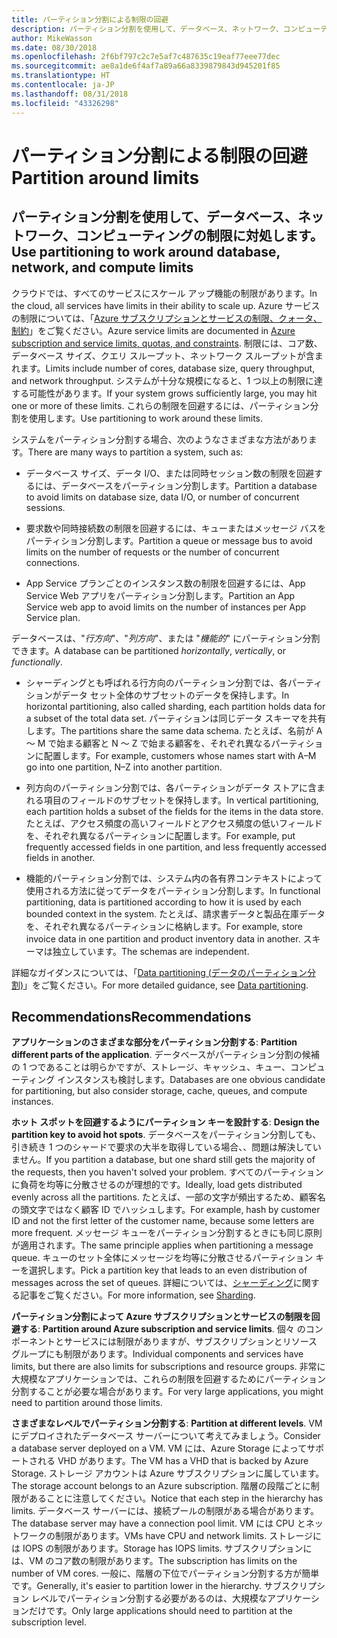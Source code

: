 ```yaml
---
title: パーティション分割による制限の回避
description: パーティション分割を使用して、データベース、ネットワーク、コンピューティングの制限に対処します。
author: MikeWasson
ms.date: 08/30/2018
ms.openlocfilehash: 2f6bf797c2c7e5af7c487635c19eaf77eee77dec
ms.sourcegitcommit: ae8a1de6f4af7a89a66a8339879843d945201f85
ms.translationtype: HT
ms.contentlocale: ja-JP
ms.lasthandoff: 08/31/2018
ms.locfileid: "43326298"
---
```

# <a name="partition-around-limits"></a><span data-ttu-id="26b68-103">パーティション分割による制限の回避</span><span class="sxs-lookup"><span data-stu-id="26b68-103">Partition around limits</span></span>

## <a name="use-partitioning-to-work-around-database-network-and-compute-limits"></a><span data-ttu-id="26b68-104">パーティション分割を使用して、データベース、ネットワーク、コンピューティングの制限に対処します。</span><span class="sxs-lookup"><span data-stu-id="26b68-104">Use partitioning to work around database, network, and compute limits</span></span>

<span data-ttu-id="26b68-105">クラウドでは、すべてのサービスにスケール アップ機能の制限があります。</span><span class="sxs-lookup"><span data-stu-id="26b68-105">In the cloud, all services have limits in their ability to scale up.</span></span> <span data-ttu-id="26b68-106">Azure サービスの制限については、「[Azure サブスクリプションとサービスの制限、クォータ、制約][azure-limits]」をご覧ください。</span><span class="sxs-lookup"><span data-stu-id="26b68-106">Azure service limits are documented in [Azure subscription and service limits, quotas, and constraints][azure-limits].</span></span> <span data-ttu-id="26b68-107">制限には、コア数、データベース サイズ、クエリ スループット、ネットワーク スループットが含まれます。</span><span class="sxs-lookup"><span data-stu-id="26b68-107">Limits include number of cores, database size, query throughput, and network throughput.</span></span> <span data-ttu-id="26b68-108">システムが十分な規模になると、1 つ以上の制限に達する可能性があります。</span><span class="sxs-lookup"><span data-stu-id="26b68-108">If your system grows sufficiently large, you may hit one or more of these limits.</span></span> <span data-ttu-id="26b68-109">これらの制限を回避するには、パーティション分割を使用します。</span><span class="sxs-lookup"><span data-stu-id="26b68-109">Use partitioning to work around these limits.</span></span>

<span data-ttu-id="26b68-110">システムをパーティション分割する場合、次のようなさまざまな方法があります。</span><span class="sxs-lookup"><span data-stu-id="26b68-110">There are many ways to partition a system, such as:</span></span>

- <span data-ttu-id="26b68-111">データベース サイズ、データ I/O、または同時セッション数の制限を回避するには、データベースをパーティション分割します。</span><span class="sxs-lookup"><span data-stu-id="26b68-111">Partition a database to avoid limits on database size, data I/O, or number of concurrent sessions.</span></span>

- <span data-ttu-id="26b68-112">要求数や同時接続数の制限を回避するには、キューまたはメッセージ バスをパーティション分割します。</span><span class="sxs-lookup"><span data-stu-id="26b68-112">Partition a queue or message bus to avoid limits on the number of requests or the number of concurrent connections.</span></span>

- <span data-ttu-id="26b68-113">App Service プランごとのインスタンス数の制限を回避するには、App Service Web アプリをパーティション分割します。</span><span class="sxs-lookup"><span data-stu-id="26b68-113">Partition an App Service web app to avoid limits on the number of instances per App Service plan.</span></span> 

<span data-ttu-id="26b68-114">データベースは、"*行方向*"、"*列方向*"、または "*機能的*" にパーティション分割できます。</span><span class="sxs-lookup"><span data-stu-id="26b68-114">A database can be partitioned *horizontally*, *vertically*, or *functionally*.</span></span>

- <span data-ttu-id="26b68-115">シャーディングとも呼ばれる行方向のパーティション分割では、各パーティションがデータ セット全体のサブセットのデータを保持します。</span><span class="sxs-lookup"><span data-stu-id="26b68-115">In horizontal partitioning, also called sharding, each partition holds data for a subset of the total data set.</span></span> <span data-ttu-id="26b68-116">パーティションは同じデータ スキーマを共有します。</span><span class="sxs-lookup"><span data-stu-id="26b68-116">The partitions share the same data schema.</span></span> <span data-ttu-id="26b68-117">たとえば、名前が A ～ M で始まる顧客と N ～ Z で始まる顧客を、それぞれ異なるパーティションに配置します。</span><span class="sxs-lookup"><span data-stu-id="26b68-117">For example, customers whose names start with A&ndash;M go into one partition, N&ndash;Z into another partition.</span></span>

- <span data-ttu-id="26b68-118">列方向のパーティション分割では、各パーティションがデータ ストアに含まれる項目のフィールドのサブセットを保持します。</span><span class="sxs-lookup"><span data-stu-id="26b68-118">In vertical partitioning, each partition holds a subset of the fields for the items in the data store.</span></span> <span data-ttu-id="26b68-119">たとえば、アクセス頻度の高いフィールドとアクセス頻度の低いフィールドを、それぞれ異なるパーティションに配置します。</span><span class="sxs-lookup"><span data-stu-id="26b68-119">For example, put frequently accessed fields in one partition, and less frequently accessed fields in another.</span></span>

- <span data-ttu-id="26b68-120">機能的パーティション分割では、システム内の各有界コンテキストによって使用される方法に従ってデータをパーティション分割します。</span><span class="sxs-lookup"><span data-stu-id="26b68-120">In functional partitioning, data is partitioned according to how it is used by each bounded context in the system.</span></span> <span data-ttu-id="26b68-121">たとえば、請求書データと製品在庫データを、それぞれ異なるパーティションに格納します。</span><span class="sxs-lookup"><span data-stu-id="26b68-121">For example, store invoice data in one partition and product inventory data in another.</span></span> <span data-ttu-id="26b68-122">スキーマは独立しています。</span><span class="sxs-lookup"><span data-stu-id="26b68-122">The schemas are independent.</span></span>

<span data-ttu-id="26b68-123">詳細なガイダンスについては、「[Data partitioning (データのパーティション分割)][data-partitioning-guidance]」をご覧ください。</span><span class="sxs-lookup"><span data-stu-id="26b68-123">For more detailed guidance, see [Data partitioning][data-partitioning-guidance].</span></span>

## <a name="recommendations"></a><span data-ttu-id="26b68-124">Recommendations</span><span class="sxs-lookup"><span data-stu-id="26b68-124">Recommendations</span></span>

<span data-ttu-id="26b68-125">**アプリケーションのさまざまな部分をパーティション分割する**: </span><span class="sxs-lookup"><span data-stu-id="26b68-125">**Partition different parts of the application**.</span></span> <span data-ttu-id="26b68-126">データベースがパーティション分割の候補の 1 つであることは明らかですが、ストレージ、キャッシュ、キュー、コンピューティング インスタンスも検討します。</span><span class="sxs-lookup"><span data-stu-id="26b68-126">Databases are one obvious candidate for partitioning, but also consider storage, cache, queues, and compute instances.</span></span>

<span data-ttu-id="26b68-127">**ホット スポットを回避するようにパーティション キーを設計する**: </span><span class="sxs-lookup"><span data-stu-id="26b68-127">**Design the partition key to avoid hot spots**.</span></span> <span data-ttu-id="26b68-128">データベースをパーティション分割しても、引き続き 1 つのシャードで要求の大半を取得している場合、、問題は解決していません。</span><span class="sxs-lookup"><span data-stu-id="26b68-128">If you partition a database, but one shard still gets the majority of the requests, then you haven't solved your problem.</span></span> <span data-ttu-id="26b68-129">すべてのパーティションに負荷を均等に分散させるのが理想的です。</span><span class="sxs-lookup"><span data-stu-id="26b68-129">Ideally, load gets distributed evenly across all the partitions.</span></span> <span data-ttu-id="26b68-130">たとえば、一部の文字が頻出するため、顧客名の頭文字ではなく顧客 ID でハッシュします。</span><span class="sxs-lookup"><span data-stu-id="26b68-130">For example, hash by customer ID and not the first letter of the customer name, because some letters are more frequent.</span></span> <span data-ttu-id="26b68-131">メッセージ キューをパーティション分割するときにも同じ原則が適用されます。</span><span class="sxs-lookup"><span data-stu-id="26b68-131">The same principle applies when partitioning a message queue.</span></span> <span data-ttu-id="26b68-132">キューのセット全体にメッセージを均等に分散させるパーティション キーを選択します。</span><span class="sxs-lookup"><span data-stu-id="26b68-132">Pick a partition key that leads to an even distribution of messages across the set of queues.</span></span> <span data-ttu-id="26b68-133">詳細については、[シャーディング][sharding]に関する記事をご覧ください。</span><span class="sxs-lookup"><span data-stu-id="26b68-133">For more information, see [Sharding][sharding].</span></span>

<span data-ttu-id="26b68-134">**パーティション分割によって Azure サブスクリプションとサービスの制限を回避する**: </span><span class="sxs-lookup"><span data-stu-id="26b68-134">**Partition around Azure subscription and service limits**.</span></span> <span data-ttu-id="26b68-135">個々 のコンポーネントとサービスには制限がありますが、サブスクリプションとリソース グループにも制限があります。</span><span class="sxs-lookup"><span data-stu-id="26b68-135">Individual components and services have limits, but there are also limits for subscriptions and resource groups.</span></span> <span data-ttu-id="26b68-136">非常に大規模なアプリケーションでは、これらの制限を回避するためにパーティション分割することが必要な場合があります。</span><span class="sxs-lookup"><span data-stu-id="26b68-136">For very large applications, you might need to partition around those limits.</span></span>  

<span data-ttu-id="26b68-137">**さまざまなレベルでパーティション分割する**: </span><span class="sxs-lookup"><span data-stu-id="26b68-137">**Partition at different levels**.</span></span> <span data-ttu-id="26b68-138">VM にデプロイされたデータベース サーバーについて考えてみましょう。</span><span class="sxs-lookup"><span data-stu-id="26b68-138">Consider a database server deployed on a VM.</span></span> <span data-ttu-id="26b68-139">VM には、Azure Storage によってサポートされる VHD があります。</span><span class="sxs-lookup"><span data-stu-id="26b68-139">The VM has a VHD that is backed by Azure Storage.</span></span> <span data-ttu-id="26b68-140">ストレージ アカウントは Azure サブスクリプションに属しています。</span><span class="sxs-lookup"><span data-stu-id="26b68-140">The storage account belongs to an Azure subscription.</span></span> <span data-ttu-id="26b68-141">階層の段階ごとに制限があることに注意してください。</span><span class="sxs-lookup"><span data-stu-id="26b68-141">Notice that each step in the hierarchy has limits.</span></span> <span data-ttu-id="26b68-142">データベース サーバーには、接続プールの制限がある場合があります。</span><span class="sxs-lookup"><span data-stu-id="26b68-142">The database server may have a connection pool limit.</span></span> <span data-ttu-id="26b68-143">VM には CPU とネットワークの制限があります。</span><span class="sxs-lookup"><span data-stu-id="26b68-143">VMs have CPU and network limits.</span></span> <span data-ttu-id="26b68-144">ストレージには IOPS の制限があります。</span><span class="sxs-lookup"><span data-stu-id="26b68-144">Storage has IOPS limits.</span></span> <span data-ttu-id="26b68-145">サブスクリプションには、VM のコア数の制限があります。</span><span class="sxs-lookup"><span data-stu-id="26b68-145">The subscription has limits on the number of VM cores.</span></span> <span data-ttu-id="26b68-146">一般に、階層の下位でパーティション分割する方が簡単です。</span><span class="sxs-lookup"><span data-stu-id="26b68-146">Generally, it's easier to partition lower in the hierarchy.</span></span> <span data-ttu-id="26b68-147">サブスクリプション レベルでパーティション分割する必要があるのは、大規模なアプリケーションだけです。</span><span class="sxs-lookup"><span data-stu-id="26b68-147">Only large applications should need to partition at the subscription level.</span></span> 

<!-- links -->

[azure-limits]: /azure/azure-subscription-service-limits
[data-partitioning-guidance]: ../../best-practices/data-partitioning.md
[sharding]: ../../patterns/sharding.md

 